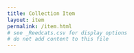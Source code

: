 ```yaml
---
title: Collection Item
layout: item
permalink: /item.html
# see _Reedcats.csv for display options
# do not add content to this file
---
```


